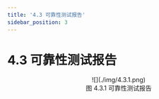 ```yaml
---
title: '4.3 可靠性测试报告'
sidebar_position: 3
---
```


# 4.3 可靠性测试报告

<center>
![](./img/4.3.1.png)<br />
图 4.3.1 可靠性测试报告
</center>



















